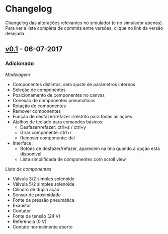 # Changelog

Changelog das alterações relevantes no simulador (e no simulador apenas). Para ver a lista completa de commits entre versões, clique no link da versão desejada.

## [v0.1] - 06-07-2017
### Adicionado

*Modelagem*
- Componentes distintos, sem ajuste de parâmetros internos
- Seleção de componentes
- Posicionamento de componentes no canvas
- Conexão de componentes pneumáticos
- Rotação de componentes
- Remover componentes
- Função de desfazer/refazer irrestrito para todas as ações
- Atalhos de teclado para comandos básicos:
  - Desfazer/refazer: ctrl+z / ctrl+y
  - Girar componente: ctrl+r
  - Remover componente: del
- Interface:
  - Botões de desfazer/refazer, aparecem na tela quando a opção está disponível
  - Lista simplificada de componentes com scroll view

*Lista de componentes*
- Válvula 3/2 simples solenóide
- Válvula 5/2 simples solenóide
- Cilindro de dupla ação
- Sensor de proximidade
- Fonte de pressão pneumática
- Exaustor
- Contator
- Fonte de tensão (24 V)
- Referência (0 V)
- Contato normalmente aberto

[v0.1]: https://github.com/gabrielnaves/TG/compare/2adb1b50f7405e099494ee41dddea7cf6715895e...v0.1
